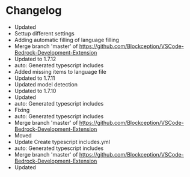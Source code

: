 # Changelog 
- Updated
- Settup different settings
- Adding automatic filling of language filling
- Merge branch 'master' of https://github.com/Blockception/VSCode-Bedrock-Development-Extension
- Updated to 1.7.12
- auto: Generated typescript includes
- Added missing items to language file
- Updated to 1.7.11
- Updated model detection
- Updated to 1.7.10
- Updated
- auto: Generated typescript includes
- Fixing
- auto: Generated typescript includes
- Merge branch 'master' of https://github.com/Blockception/VSCode-Bedrock-Development-Extension
- Moved
- Update Create typescript includes.yml
- auto: Generated typescript includes
- Merge branch 'master' of https://github.com/Blockception/VSCode-Bedrock-Development-Extension
- Updated